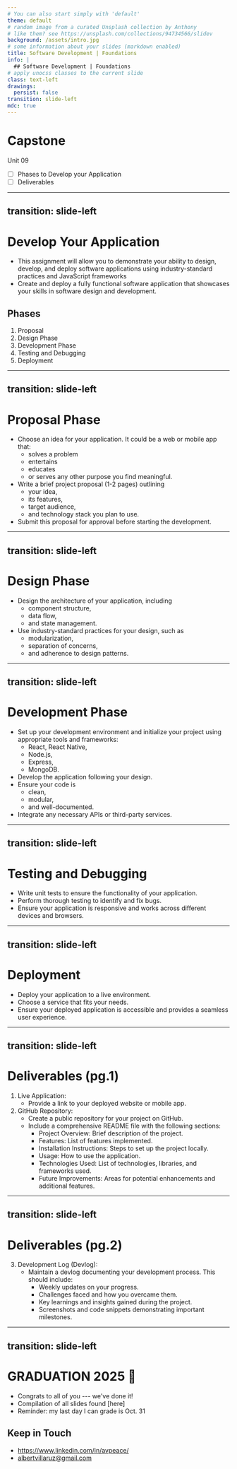 ```yaml
---
# You can also start simply with 'default'
theme: default
# random image from a curated Unsplash collection by Anthony
# like them? see https://unsplash.com/collections/94734566/slidev
background: /assets/intro.jpg
# some information about your slides (markdown enabled)
title: Software Development | Foundations
info: |
  ## Software Development | Foundations
# apply unocss classes to the current slide
class: text-left
drawings:
  persist: false
transition: slide-left
mdc: true
---
```


# Capstone
Unit 09

- [ ] Phases to Develop your Application
- [ ] Deliverables

<div class="abs-br m-6 text-xl">
  <a href="https://github.com/slidevjs/slidev" target="_blank" class="slidev-icon-btn">
    <carbon:logo-github />
  </a>
</div>

<!--
-->

---
transition: slide-left
---

# Develop Your Application

- This assignment will allow you to demonstrate your ability to design, develop, and deploy software applications using industry-standard practices and JavaScript frameworks
- Create and deploy a fully functional software application that showcases your skills in software design and development.

## Phases
1. Proposal
2. Design Phase
3. Development Phase
4. Testing and Debugging
5. Deployment

---
transition: slide-left
---

# Proposal Phase

- Choose an idea for your application. It could be a web or mobile app that:
   - solves a problem
   - entertains
   - educates
   - or serves any other purpose you find meaningful.
- Write a brief project proposal (1-2 pages) outlining 
   - your idea,
   - its features,
   - target audience,
   - and technology stack you plan to use.
- Submit this proposal for approval before starting the development.

---
transition: slide-left
---

# Design Phase

- Design the architecture of your application, including
   - component structure,
   - data flow,
   - and state management.
- Use industry-standard practices for your design, such as
   - modularization, 
   - separation of concerns,
   - and adherence to design patterns.

---
transition: slide-left
---

# Development Phase

- Set up your development environment and initialize your project using appropriate tools and frameworks: 
   - React, React Native,
   - Node.js,
   - Express,
   - MongoDB.
- Develop the application following your design.
- Ensure your code is
   - clean,
   - modular,
   - and well-documented.
- Integrate any necessary APIs or third-party services.

---
transition: slide-left
---

# Testing and Debugging

- Write unit tests to ensure the functionality of your application.
- Perform thorough testing to identify and fix bugs.
- Ensure your application is responsive and works across different devices and browsers.

---
transition: slide-left
---

# Deployment

- Deploy your application to a live environment.
- Choose a service that fits your needs.
- Ensure your deployed application is accessible and provides a seamless user experience.

---
transition: slide-left
---

# Deliverables (pg.1)

1. Live Application:
   - Provide a link to your deployed website or mobile app.
2. GitHub Repository:
   - Create a public repository for your project on GitHub.
   - Include a comprehensive README file with the following sections:
      - Project Overview: Brief description of the project.
      - Features: List of features implemented.
      - Installation Instructions: Steps to set up the project locally.
      - Usage: How to use the application.
      - Technologies Used: List of technologies, libraries, and frameworks used.
      - Future Improvements: Areas for potential enhancements and additional features.

---
transition: slide-left
---

# Deliverables (pg.2)

3. Development Log (Devlog):
   - Maintain a devlog documenting your development process. This should include:
      - Weekly updates on your progress.
      - Challenges faced and how you overcame them.
      - Key learnings and insights gained during the project.
      - Screenshots and code snippets demonstrating important milestones.

---
transition: slide-left
---

# GRADUATION 2025 🎉

- Congrats to all of you --- we've done it!
- Compilation of all slides found [here] 
- Reminder: my last day I can grade is Oct. 31

## Keep in Touch
- https://www.linkedin.com/in/avpeace/
- albertvillaruz@gmail.com